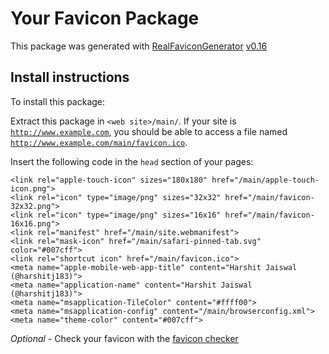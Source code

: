 # Your Favicon Package

This package was generated with [RealFaviconGenerator](https://realfavicongenerator.net/) [v0.16](https://realfavicongenerator.net/change_log#v0.16)

## Install instructions

To install this package:

Extract this package in <code>&lt;web site&gt;/main/</code>. If your site is <code>http://www.example.com</code>, you should be able to access a file named <code>http://www.example.com/main/favicon.ico</code>.

Insert the following code in the `head` section of your pages:

    <link rel="apple-touch-icon" sizes="180x180" href="/main/apple-touch-icon.png">
    <link rel="icon" type="image/png" sizes="32x32" href="/main/favicon-32x32.png">
    <link rel="icon" type="image/png" sizes="16x16" href="/main/favicon-16x16.png">
    <link rel="manifest" href="/main/site.webmanifest">
    <link rel="mask-icon" href="/main/safari-pinned-tab.svg" color="#007cff">
    <link rel="shortcut icon" href="/main/favicon.ico">
    <meta name="apple-mobile-web-app-title" content="Harshit Jaiswal (@harshitj183)">
    <meta name="application-name" content="Harshit Jaiswal (@harshitj183)">
    <meta name="msapplication-TileColor" content="#ffff00">
    <meta name="msapplication-config" content="/main/browserconfig.xml">
    <meta name="theme-color" content="#007cff">

*Optional* - Check your favicon with the [favicon checker](https://realfavicongenerator.net/favicon_checker)